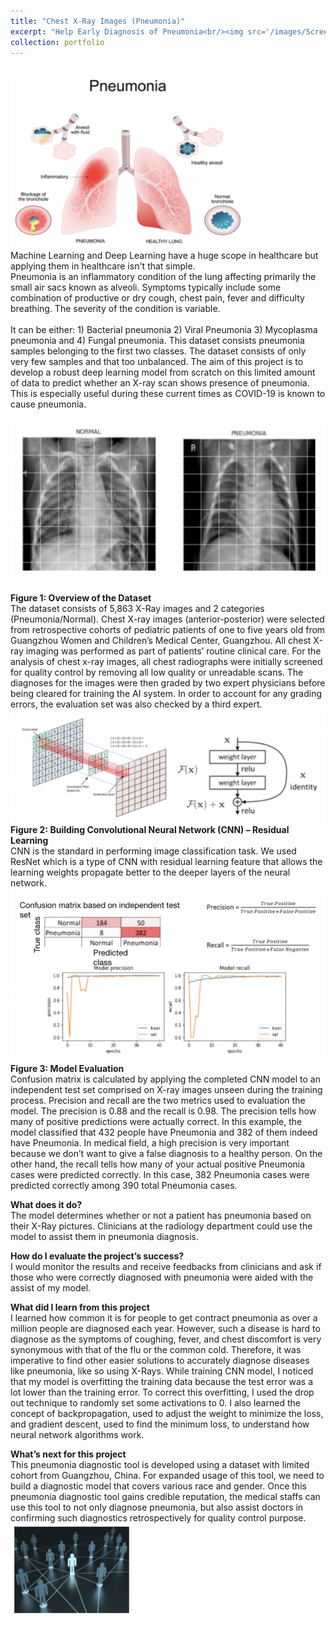 ```yaml
---
title: "Chest X-Ray Images (Pneumonia)"
excerpt: "Help Early Diagnosis of Pneumonia<br/><img src='/images/Screen Shot 2021-10-24 at 5.34.57 PM.png'>"
collection: portfolio
---
```

<br/><img src='/images/Screen Shot 2021-10-24 at 5.34.57 PM.png'><br/>
Machine Learning and Deep Learning have a huge scope in healthcare but applying them in healthcare isn't that simple.
<br/>
Pneumonia is an inflammatory condition of the lung affecting primarily the small air sacs known as alveoli. Symptoms typically include some combination of productive or dry cough, chest pain, fever and difficulty breathing. The severity of the condition is variable. 
<br/><br/>
It can be either: 1) Bacterial pneumonia 2) Viral Pneumonia 3) Mycoplasma pneumonia and 4) Fungal pneumonia. This dataset consists pneumonia samples belonging to the first two classes. The dataset consists of only very few samples and that too unbalanced. The aim of this project is to develop a robust deep learning model from scratch on this limited amount of data to predict whether an X-ray scan shows presence of pneumonia. This is especially useful during these current times as COVID-19 is known to cause pneumonia.
<br/>

<img src='/images/Screen Shot 2021-10-24 at 5.38.48 PM.png'><br/>

**Figure 1: Overview of the Dataset**
<br/>
The dataset consists of 5,863 X-Ray images and 2 categories (Pneumonia/Normal). Chest X-ray images (anterior-posterior) were selected from retrospective cohorts of pediatric patients of one to five years old from Guangzhou Women and Children’s Medical Center, Guangzhou. All chest X-ray imaging was performed as part of patients’ routine clinical care. For the analysis of chest x-ray images, all chest radiographs were initially screened for quality control by removing all low quality or unreadable scans. The diagnoses for the images were then graded by two expert physicians before being cleared for training the AI system. In order to account for any grading errors, the evaluation set was also checked by a third expert.
<img src='/images/Screen Shot 2021-10-24 at 5.43.22 PM.png'><br/>
**Figure 2: Building Convolutional Neural Network (CNN) – Residual Learning**
<br/>
CNN is the standard in performing image classification task. We used ResNet which is a type of CNN with residual learning feature that allows the learning weights propagate better to the deeper layers of the neural network. 
<br/><img src='/images/Screen Shot 2021-10-24 at 5.43.29 PM.png'><br/>
**Figure 3: Model Evaluation**
<br/>
Confusion matrix is calculated by applying the completed CNN model to an independent test set comprised on X-ray images unseen during the training process. Precision and recall are the two metrics used to evaluation the model. The precision is 0.88 and the recall is 0.98. The precision tells how many of positive predictions were actually correct. In this example, the model classified that 432 people have Pneumonia and 382 of them indeed have Pneumonia. In medical field, a high precision is very important because we don’t want to give a false diagnosis to a healthy person. On the other hand, the recall tells how many of your actual positive Pneumonia cases were predicted correctly. In this case, 382 Pneumonia cases were predicted correctly among 390 total Pneumonia cases. 
<br/>

**What does it do?** 
<br/>
The model determines whether or not a patient has pneumonia based on their X-Ray pictures.
Clinicians at the radiology department could use the model to assist them in pneumonia diagnosis.
<br/>

**How do I evaluate the project’s success?** 
<br/>
I would monitor the results and receive feedbacks from clinicians and ask if those who were correctly diagnosed with pneumonia were aided with the assist of my model. 
<br/>

**What did I learn from this project** 
<br/>
I learned how common it is for people to get contract pneumonia as over a million people are diagnosed each year. However, such a disease is hard to diagnose as the symptoms of coughing, fever, and chest discomfort is very synonymous with that of the flu or the common cold. Therefore, it was imperative to find other easier solutions to accurately diagnose diseases like pneumonia, like so using X-Rays. While training CNN model, I noticed that my model is overfitting the training data because the test error was a lot lower than the training error. To correct this overfitting, I used the drop out technique to randomly set some activations to 0. I also learned the concept of backpropagation, used to adjust the weight to minimize the loss, and gradient descent, used to find the minimum loss, to understand how neural network algorithms work.
<br/>

**What’s next for this project**
<br/>
This pneumonia diagnostic tool is developed using a dataset with limited cohort from Guangzhou, China. For expanded usage of this tool, we need to build a diagnostic model that covers various race and gender. Once this pneumonia diagnostic tool gains credible reputation, the medical staffs can use this tool to not only diagnose pneumonia, but also assist doctors in confirming such diagnostics retrospectively for quality control purpose.
<br/><img src='/images/Screen Shot 2021-10-24 at 5.45.20 PM.png'><br/>


